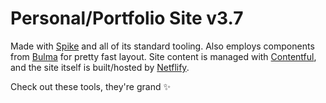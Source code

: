 # Personal/Portfolio Site v3.7

Made with [Spike](https://spike.cf) and all of its standard tooling. Also 
employs components from [Bulma](https://bulma.io) for pretty fast layout.
Site content is managed with [Contentful](https://www.contentful.com), 
and the site itself is built/hosted by [Netflify](https://www.netlify.com).

Check out these tools, they're grand :sparkles:
